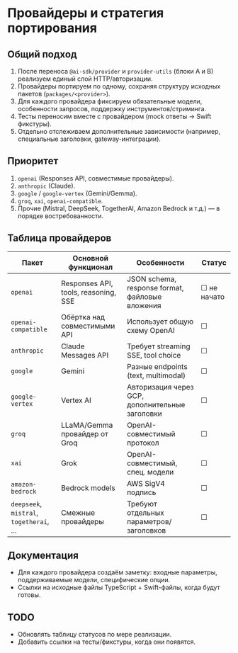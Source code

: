 # Провайдеры и стратегия портирования

## Общий подход
1. После переноса `@ai-sdk/provider` и `provider-utils` (блоки A и B) реализуем единый слой HTTP/авторизации.
2. Провайдеры портируем по одному, сохраняя структуру исходных пакетов (`packages/<provider>`).
3. Для каждого провайдера фиксируем обязательные модели, особенности запросов, поддержку инструментов/стриминга.
4. Тесты переносим вместе с провайдером (mock ответы → Swift фикстуры).
5. Отдельно отслеживаем дополнительные зависимости (например, специальные заголовки, gateway-интеграции).

## Приоритет
1. `openai` (Responses API, совместимые провайдеры).
2. `anthropic` (Claude).
3. `google` / `google-vertex` (Gemini/Gemma).
4. `groq`, `xai`, `openai-compatible`.
5. Прочие (Mistral, DeepSeek, TogetherAI, Amazon Bedrock и т.д.) — в порядке востребованности.

## Таблица провайдеров
| Пакет | Основной функционал | Особенности | Статус |
|-------|---------------------|-------------|--------|
| `openai` | Responses API, tools, reasoning, SSE | JSON schema, response format, файловые вложения | ☐ не начато |
| `openai-compatible` | Обёртка над совместимыми API | Использует общую схему OpenAI | ☐ |
| `anthropic` | Claude Messages API | Требует streaming SSE, tool choice | ☐ |
| `google` | Gemini | Разные endpoints (text, multimodal) | ☐ |
| `google-vertex` | Vertex AI | Авторизация через GCP, дополнительные заголовки | ☐ |
| `groq` | LLaMA/Gemma провайдер от Groq | OpenAI-совместимый протокол | ☐ |
| `xai` | Grok | OpenAI-совместимый, спец. модели | ☐ |
| `amazon-bedrock` | Bedrock models | AWS SigV4 подпись | ☐ |
| `deepseek`, `mistral`, `togetherai`, ... | Смежные провайдеры | Требуют отдельных параметров/заголовков | ☐ |

## Документация
- Для каждого провайдера создаём заметку: входные параметры, поддерживаемые модели, специфические опции.
- Ссылки на исходные файлы TypeScript + Swift-файлы, когда будут готовы.

## TODO
- Обновлять таблицу статусов по мере реализации.
- Добавить ссылки на тесты/фикстуры, когда они появятся.
